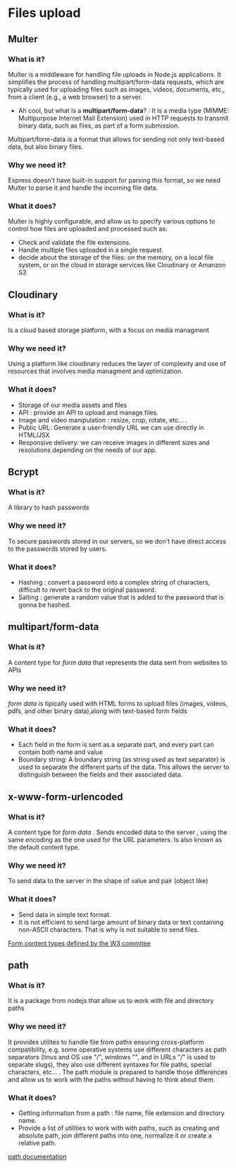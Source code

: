 # Files upload

## Multer

### What is it?

Multer is a middleware for handling file uploads in Node.js applications. It simplifies the process of handling multipart/form-data requests, which are typically used for uploading files such as images, videos, documents, etc., from a client (e.g., a web browser) to a server.

- Ah cool, but what is a __multipart/form-data__? :
  It is a media type (MIMME: Multipurpose Internet Mail Extension) used in HTTP requests to transmit binary data, such as files, as part of a form submission.

Multipart/form-data is a format that allows for sending not only text-based data, but also binary files.

### Why we  need it?

Express doesn't have built-in support for parsing this format, so we need Multer to parse it and handle the incoming file data.

### What it does?

Multer is highly configurable, and allow us to specify various options to control how files are uploaded and processed such as:

- Check and validate the file extensions.
- Handle multiple files uploaded in a single request.
- decide about the storage of the files: on the memory, on a local file system, or on the cloud in storage services like Cloudinary or Amanzon S3

## Cloudinary

### What is it?

Is a cloud based storage platform, with a focus on media managment

### Why we  need it?

Using a platform like cloudinary reduces the layer of complexity and use of resources that involves media managment and optimization.

### What it does?

- Storage of our media assets and files
- API : provide an API to upload and manage files.
- Image and video manipulation : resize, crop, rotate, etc... .
- Public URL: Generate a user-friendly URL we can use directly in HTML/JSX
- Responsive delivery: we can receive images in different sizes and resolutions depending on the needs of our app.

## Bcrypt

### What is it?

A library to hash passwords

### Why we  need it?

To secure passwords stored in our servers, so we don't have direct access to the passwords stored by users.

### What it does?

- Hashing : convert a password into a complex string of characters, difficult to revert back to the original password.
- Salting : generate a random value that is added to the password that is gonna be hashed.

## multipart/form-data

### What is it?

A content type for _form data_ that represents the data sent from websites to APIs

### Why we  need it?

_form data_ is tipically used with HTML forms to upload files (images, videos, pdfs, and other binary data),along with text-based form fields

### What it does?

- Each field in the form is sent as a separate part, and every part can contain both name and value
- Boundary string: A boundary string (as string used as text separator) is used to separate the different parts of the data. This allows the server to distinguish between the fields and their associated data.

## x-www-form-urlencoded

### What is it?

A content type for _form data_ .
Sends encoded data to the server , using the same encoding as the one used for the URL parameters.
Is also known as the default content type.

### Why we  need it?

To send data to the server in the shape of value and pair (object like)

### What it does?

- Send data in simple text format.
- It is not efficient to send large amount of binary data or text containing non-ASCII characters. That is why is not suitable to send files.

[Form content types defined by the W3 commitee](https://www.w3.org/TR/html401/interact/forms.html#h-17.13.4.1)

## path

### What is it?

It is a package from nodejs that allow us to work with file and directory paths

### Why we  need it?

It provides utilites to handle file from paths ensuring cross-platform compatibility, e.g. some operative systems use different characters as path separators (linus and OS use "/", windows "\", and in URLs "/" is used to separate slugs), they also use different syntaxes for file paths, special characters, etc...  .
The path module is prepared to handle those differences and allow us to work with the paths without having to think about them.

### What it does?

- Getting information from a path : file name, file extension and directory name.
- Provide a list of utilities to work with  with paths, such as creating and absolute path, join different paths into one, normalize it or create a relative path.

[path documentation](https://nodejs.dev/en/learn/nodejs-file-paths/)
